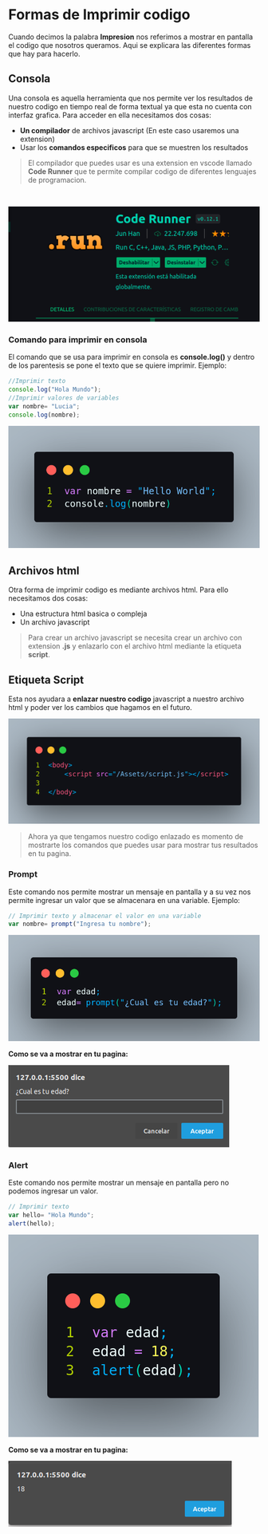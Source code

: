 # Formas de Imprimir codigo

Cuando decimos la palabra **Impresion** nos referimos a mostrar en pantalla el codigo que nosotros queramos. Aqui se explicara las diferentes formas que hay para hacerlo.

## Consola
Una consola es aquella herramienta que nos permite ver los resultados de nuestro codigo en tiempo real de forma textual ya que esta no cuenta con interfaz grafica. Para acceder en ella necesitamos dos cosas:
* **Un compilador** de archivos javascript (En este caso usaremos una extension)
* Usar los **comandos especificos** para que se muestren los resultados

> El compilador que puedes usar es una extension en vscode llamado **Code Runner** que te permite compilar codigo de diferentes lenguajes de programacion.

<br>

![Code Runner](/Assets/img/code_runner.png)

### Comando para imprimir en consola
El comando que se usa para imprimir en consola es **console.log()** y dentro de los parentesis se pone el texto que se quiere imprimir. Ejemplo:

```js
//Imprimir texto
console.log("Hola Mundo");
//Imprimir valores de variables
var nombre= "Lucia";
console.log(nombre);
```

![Consola](/Assets/img/Formas_Impresion.png)

## Archivos html
Otra forma de imprimir codigo es mediante archivos html. Para ello necesitamos dos cosas:
- Una estructura html basica o compleja
- Un archivo javascript

> Para crear un archivo javascript se necesita crear un archivo con extension **.js** y enlazarlo con el archivo html mediante la etiqueta **script**.

## Etiqueta Script
Esta nos ayudara a **enlazar nuestro codigo** javascript a nuestro archivo html y poder ver los cambios que hagamos en el futuro.

![Script](/Assets/img/Formas_Impresion2.png)

> Ahora ya que tengamos nuestro codigo enlazado es momento de mostrarte los comandos que puedes usar para mostrar tus resultados en tu pagina.

### Prompt
Este comando nos permite mostrar un mensaje en pantalla y a su vez nos permite ingresar un valor que se almacenara en una variable. Ejemplo:

```js
// Imprimir texto y almacenar el valor en una variable
var nombre= prompt("Ingresa tu nombre");
```

![Prompt](/Assets/img/Formas_Impresion3.png)

**Como se va a mostrar en tu pagina:**

![Prompt](/Assets/img/prompt.png)

### Alert
Este comando nos permite mostrar un mensaje en pantalla pero no podemos ingresar un valor.
    
```js
// Imprimir texto
var hello= "Hola Mundo";
alert(hello);
``` 

![Alert](/Assets/img/Formas_Impresion4.png)

**Como se va a mostrar en tu pagina:**

![Alert](/Assets/img/alert.png)